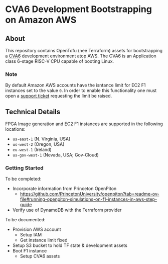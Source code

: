 # CVA6 Development Bootstrapping on Amazon AWS

## About

This repository contains OpenTofu (neé Terraform) assets for bootstrapping a
[CVA6][cva6] development environment atop AWS.  The CVA6 is an Application class
6-stage RISC-V CPU capable of booting Linux.

### Note 
By default Amazon AWS accounts have the isntance limit for EC2 F1 instances set
to the value `0`.  In order to enable this functionality one must open a
[support ticket][aws-support] requesting the limit be raised.

## Technical Details 

FPGA Image generation and EC2 F1 instances are supported in the following
locations:

- `us-east-1` (N. Virginia, USA)
- `us-west-2` (Oregon, USA)
- `eu-west-1` (Ireland)
- `us-gov-west-1` (Nevada, USA; Gov-Cloud)

### Getting Started


To be completed:
 - Incorporate information from Princeton OpenPiton
   - https://github.com/PrincetonUniversity/openpiton?tab=readme-ov-file#running-openpiton-simulations-on-f1-instances-in-aws-step-guide
 - Verify use of DynamoDB with the Terraform provider
 
To be documented:
 - Provision AWS account
   - Setup IAM
   - Get instance limit fixed
 - Setup S3 bucket to hold TF state & development assets
 - Boot F1 instance
   - Setup CVA6 assets


[aws-support]: https://console.aws.amazon.com/support/home#/case/create
[cva6]: https://github.com/openhwgroup/cva6

<!--
vim: ts=2 sw=2 et sts tw=80
-->
